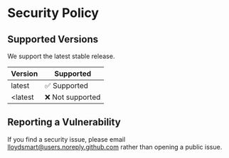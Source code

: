 
# Security Policy

## Supported Versions

We support the latest stable release.

| Version | Supported          |
| ------- | ------------------ |
| latest  | ✅ Supported       |
| <latest | ❌ Not supported   |

## Reporting a Vulnerability

If you find a security issue, please email [lloydsmart@users.noreply.github.com](mailto:lloydsmart@users.noreply.github.com) rather than opening a public issue.
